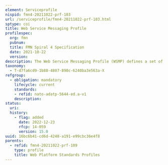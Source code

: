```yaml
---
element: Serviceprofile
nispid: fmn4-20211022-prf-103
url: /serviceprofile/fmn4-20211022-prf-103.html
sptype: coi
title: Web Service Messaging Profile
profilespec:
  org: fmn
  pubnum: 
  title: FMN Spiral 4 Specification
  date: 2021-10-22
  version: 
description: The Web Service Messaging Profile (WSMP) defines a set of service profiles to exchange a wide range of XML-based messages. WSMP is extensible and may be used by any Community of Interest (COI). It is based on publicly available standards and defines a generic message exchange profile based on the Request/Response (RR) and the Publish/Subscribe (PubSub) Message Exchange Pattern (MEP). WSMP is platform independent and can be profiled for different wire protocols such as SOAP. Other protocols like REST, JMS, AMQP, and WEBSocket will be profiled later. This profile is intended for software developers to implement interoperable "WSMP services" and "WSMP clients".
taxonomy:
  - T-d7fa6cd9-1b88-4807-890c-6240ba3e563a-X
refgroup:
  - obligation: mandatory
    lifecycle: current
    standards: 
    - refid: nato-adatp-5644-ed.a-v1
    description: 
status:
  uri: 
  history: 
    - flag: added
      date: 2022-12-23
      rfcp: 14-059
      version: 15.0
uuid: 16bc6b41-cd6d-4248-a191-e99cbc36e4f8
parents:
  - refid: fmn4-20211022-prf-109
    type: profile
    title: Web Platform Standards Profiles
---
```


